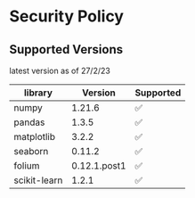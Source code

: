 # Security Policy

## Supported Versions

latest version as of 27/2/23

| library | Version | Supported         |
|-------------| ------- | ------------------ |
|numpy|1.21.6  | :white_check_mark: |
|pandas|1.3.5   | :white_check_mark: |
|matplotlib|3.2.2   | :white_check_mark: |
|seaborn|0.11.2   | :white_check_mark: |
|folium|0.12.1.post1   | :white_check_mark: |
|scikit-learn| 1.2.1| :white_check_mark: |
